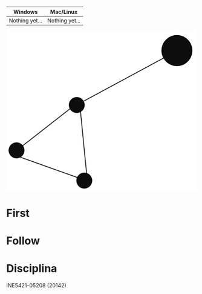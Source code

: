 Windows        | Mac/Linux
-------------- | ------------
Nothing yet... | Nothing yet...

![Graph](./logo.svg)

# First

# Follow

# Disciplina

INE5421-05208 (20142)

